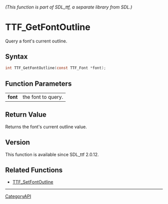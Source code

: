 ###### (This function is part of SDL_ttf, a separate library from SDL.)
# TTF_GetFontOutline

Query a font's current outline.

## Syntax

```c
int TTF_GetFontOutline(const TTF_Font *font);

```

## Function Parameters

|              |                    |
| ------------ | ------------------ |
| **font**     | the font to query. |

## Return Value

Returns the font's current outline value.

## Version

This function is available since SDL_ttf 2.0.12.

## Related Functions

* [TTF_SetFontOutline](TTF_SetFontOutline)

----
[CategoryAPI](CategoryAPI)

